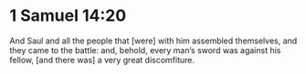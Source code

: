 # 1 Samuel 14:20

And Saul and all the people that [were] with him assembled themselves, and they came to the battle: and, behold, every man’s sword was against his fellow, [and there was] a very great discomfiture.